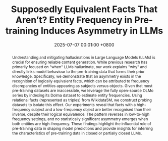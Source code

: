 ---
title:          "Supposedly Equivalent Facts That Aren’t? Entity Frequency in Pre-training Induces Asymmetry in LLMs"
date:           2025-07-07 00:01:00 +0800
selected:       true
pub:            "COLM"
# pub_pre:        "Submitted to "
# pub_post:       'Under review.'
# pub_last:       ' <span class="badge badge-pill badge-publication badge-success">Poster</span>'
pub_date:       "2025"

tldr: This work demonstrates that the asymmetry in how large language models recognise equivalent facts stems from inherent biases in their pre-training data, particularly through differences in entity frequency.

abstract: >-
    Understanding and mitigating hallucinations in Large Language Models (LLMs) is crucial for ensuring reliable content generation. While previous research has primarily focused on "when" LLMs hallucinate, our work explains "why" and directly links model behaviour to the pre-training data that forms their prior knowledge. Specifically, we demonstrate that an asymmetry exists in the recognition of logically equivalent facts, which can be attributed to frequency discrepancies of entities appearing as subjects versus objects. Given that most pre-training datasets are inaccessible, we leverage the fully open-source OLMo series by indexing its Dolma dataset to estimate entity frequencies. Using relational facts (represented as triples) from Wikidata5M, we construct probing datasets to isolate this effect. Our experiments reveal that facts with a high-frequency subject and a low-frequency object are better recognised than their inverse, despite their logical equivalence. The pattern reverses in low-to-high frequency settings, and no statistically significant asymmetry emerges when both entities are high-frequency. These findings highlight the influential role of pre-training data in shaping model predictions and provide insights for inferring the characteristics of pre-training data in closed or partially closed LLMs.

cover: /assets/images/papers/factprobe.png
authors:
  - <b>Yuan He</b><sup>*</sup>
  - Bailan He<sup>*</sup>
  - Zifeng Ding<sup>*</sup>
  - Alisia Maria Lupidi
  - Yuqicheng Zhu
  - Shuo Chen
  - Caiqi Zhang
  - Jiaoyan Chen
  - Yunpu Ma
  - Volker Tresp
  - Ian Horrocks

links:
  Preprint: https://arxiv.org/abs/2503.22362
  OpenReview: https://openreview.net/forum?id=sX4OoLKSW2#discussion
---